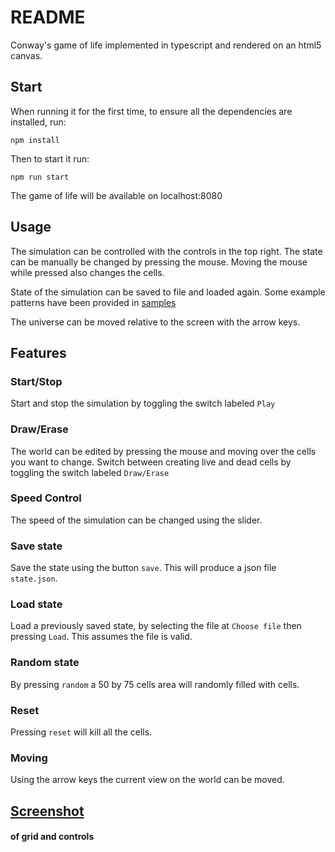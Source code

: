 # README

Conway's game of life implemented in typescript and rendered on an html5 canvas.

## Start

When running it for the first time, to ensure all the dependencies are installed, run:

``` npm install ```

Then to start it run:

```npm run start```

The game of life will be available on localhost:8080

## Usage

The simulation can be controlled with the controls in the top right. The state can be manually be changed by pressing the mouse. Moving the mouse while pressed also changes the cells.

State of the simulation can be saved to file and loaded again. Some example patterns have been provided in [samples](./samples/)

The universe can be moved relative to the screen with the arrow keys.


## Features

### Start/Stop

Start and stop the simulation by toggling the switch labeled `Play`

### Draw/Erase

The world can be edited by pressing the mouse and moving over the cells you want to change. Switch between creating live and dead cells by toggling the switch labeled `Draw/Erase`

### Speed Control

The speed of the simulation can be changed using the slider.

### Save state

Save the state using the button `save`. This will produce a json file `state.json`.

### Load state

Load a previously saved state, by selecting the file at `Choose file` then pressing `Load`. This assumes the file is valid.

### Random state

By pressing `random` a 50 by 75 cells area will randomly filled with cells.

### Reset

Pressing `reset` will kill all the cells.

### Moving

Using the arrow keys the current view on the world can be moved.


## [Screenshot](./img/screenshot.png)
#### of grid and controls

